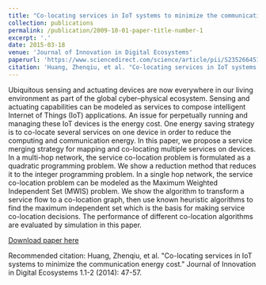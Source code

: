 ```yaml
---
title: "Co-locating services in IoT systems to minimize the communication energy cost"
collection: publications
permalink: /publication/2009-10-01-paper-title-number-1
excerpt: '.'
date: 2015-03-18
venue: 'Journal of Innovation in Digital Ecosystems'
paperurl: 'https://www.sciencedirect.com/science/article/pii/S2352664515000061'
citation: 'Huang, Zhenqiu, et al. "Co-locating services in IoT systems to minimize the communication energy cost." Journal of Innovation in Digital Ecosystems 1.1-2 (2014): 47-57.'
---
```


Ubiquitous sensing and actuating devices are now everywhere in our living environment as part of the global cyber–physical ecosystem. Sensing and actuating capabilities can be modeled as services to compose intelligent Internet of Things (IoT) applications. An issue for perpetually running and managing these IoT devices is the energy cost. One energy saving strategy is to co-locate several services on one device in order to reduce the computing and communication energy. In this paper, we propose a service merging strategy for mapping and co-locating multiple services on devices. In a multi-hop network, the service co-location problem is formulated as a quadratic programming problem. We show a reduction method that reduces it to the integer programming problem. In a single hop network, the service co-location problem can be modeled as the Maximum Weighted Independent Set (MWIS) problem. We show the algorithm to transform a service flow to a co-location graph, then use known heuristic algorithms to find the maximum independent set which is the basis for making service co-location decisions. The performance of different co-location algorithms are evaluated by simulation in this paper.

[Download paper here](https://www.sciencedirect.com/science/article/pii/S2352664515000061)

Recommended citation: Huang, Zhenqiu, et al. "Co-locating services in IoT systems to minimize the communication energy cost." Journal of Innovation in Digital Ecosystems 1.1-2 (2014): 47-57.